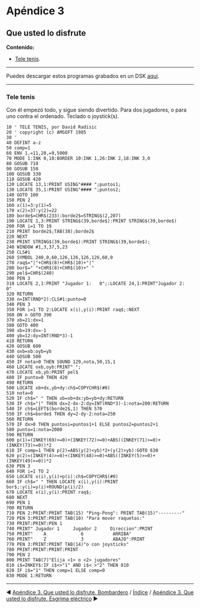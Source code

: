 # Apéndice 3

##  Que usted lo disfrute

**Contenido:**

* [Tele tenis](#tele-tenis).

***

Puedes descargar estos programas grabados en un DSK [aquí](dsk/cpc6128.dsk).

***

### Tele tenis

Con él empezó todo, y sigue siendo divertido. Para dos jugadores, o para uno contra el ordenado. Teclado o joystick(s).

```basic
10 ' TELE TENIS, por David Radisic
20 ' copyright (c) AMSOFT 1985
30 '
40 DEFINT a-z
50 comp=1
60 ENV 1,=11,20,=9,5000
70 MODE 1:INK 0,10:BORDER 10:INK 1,26:INK 2,18:INK 3,0
80 GOSUB 710
90 GOSUB 150
100 GOSUB 330
110 GOSUB 420
120 LOCATE 13,1:PRINT USING"#### ";puntos1;
130 LOCATE 35,1:PRINT USING"#### ";puntos2;
140 GOTO 100
150 PEN 2
160 x(1)=3:y(1)=5
170 x(2)=37:y(2)=22
180 borde$=CHR$(233):borde2$=STRING$(2,207)
190 LOCATE 1,3:PRINT STRING$(39,borde$):PRINT STRING$(39,borde$)
200 FOR i=1 TO 19
210 PRINT borde2$;TAB(38);borde2$
220 NEXT
230 PRINT STRING$(39,borde$):PRINT STRING$(39,borde$);
240 WINDOW #1,3,37,5,23
250 CLS#1
260 SYMBOL 240,0,60,126,126,126,126,60,0
270 raq$="|"+CHR$(8)+CHR$(10)+"|"
280 bor$=" "+CHR$(8)+CHR$(10)+" "
290 pel$=CHR$(240)
300 PEN 3
310 LOCATE 2,1:PRINT "Jugador 1:   0";:LOCATE 24,1:PRINT"Jugador 2:   0"
320 RETURN
330 n=INT(RND*2):CLS#1:punto=0
340 PEN 3
350 FOR i=1 TO 2:LOCATE x(i),y(i):PRINT raq$;:NEXT
360 ON n GOTO 390
370 xb=21:dx=1
380 GOTO 400
390 xb=19:dx=-1
400 yb=12:dy=INT(RND*3)-1
410 RETURN
420 GOSUB 600
430 oxb=xb:oyb=yb
440 GOSUB 500
450 IF nota>0 THEN SOUND 129,nota,50,15,1
460 LOCATE oxb,oyb:PRINT" ";
470 LOCATE xb,yb:PRINT pel$
480 IF punto=0 THEN 420
490 RETURN
500 LOCATE xb+dx,yb+dy:ch$=COPYCHR$(#0)
510 nota=0
520 IF ch$=" " THEN xb=xb+dx:yb=yb+dy:RETURN
530 IF ch$="|" THEN dx=2-dx-2:dy=INT(RND*3)-1:nota=200:RETURN
540 IF ch$=LEFT$(borde2$,1) THEN 570
550 IF ch$=borde$ THEN dy=2-dy-2:nota=250
560 RETURN
570 IF dx>0 THEN puntosi=puntos1+1 ELSE puntos2=puntos2+1
580 punto=1:nota=2000
590 RETURN
600 p(1)=(INKEY(69)>=0)+(INKEY(72)>=0)+ABS((INKEY(71)>=0)+(INKEY(73)>=0))*2
610 IF comp=1 THEN p(2)=ABS(y(2)<yb)*2+(y(2)>yb):GOTO 630
620 p(2)=(INKEY(4)>=0)+(INKEY(48)>=0)+ABS((INKEY(5)>=0)+(INKEY(49)>=0))*2
630 PEN 3
640 FOR i=1 TO 2
650 LOCATE x(i),y(i)+p(i):ch$=COPYCHR$(#0)
660 IF ch$=" " THEN LOCATE x(i),y(i):PRINT bor$;:y(i)=y(i)+ROUND(p(i)/2)
670 LOCATE x(i),y(i):PRINT raq$;
680 NEXT
690 PEN 1
700 RETURN
710 PEN 2:PRINT:PRINT TAB(15) "Ping-Pong": PRINT TAB(15)"---------"
720 PEN 3:PRINT:PRINT TAB(10) "Para mover raquetas:"
730 PRINT:PRINT:PEN 1
740 PRINT" Jugador 1     Jugador 2     Direccion":PRINT
750 PRINT"    A             6           ARRIBA"
760 PRINT"    Z             3           ABAJO":PRINT
770 PEN 3:PRINT:PRINT TAB(14)"o con joysticks"
780 PRINT:PRINT:PRINT:PRINT
790 PEN 2
800 PRINT TAB(7)"Elija <1> o <2> jugadores"
810 i$=INKEY$:IF i$<>"1" AND i$< >"2" THEN 810
820 IF i$="1" THEN comp=1 ELSE comp=0
830 MODE 1:RETURN
```



***

&#9664; [Apéndice 3. Que usted lo disfrute. Bombardero](A03.-Que-usted-lo-disfrute.-Bombardero.md)   /  [Índice](0.03.-Contenido.md)  /   [Apéndice 3. Que usted lo disfrute. Esgrima eléctrico](A03.-Que-usted-lo-disfrute.-Esgrima-eléctrico.md) &#9654;
